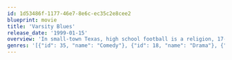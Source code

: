 ```yaml
---
id: 1d53486f-1177-46e7-8e6c-ec35c2e8cee2
blueprint: movie
title: 'Varsity Blues'
release_date: '1999-01-15'
overview: 'In small-town Texas, high school football is a religion, 17-year-old schoolboys carry the hopes of an entire community onto the gridiron every Friday night. When star quarterback Lance Harbor suffers an injury, the Coyotes are forced to regroup under the questionable leadership of John Moxon, a second-string quarterback with a slightly irreverent approach to the game.'
genres: '[{"id": 35, "name": "Comedy"}, {"id": 18, "name": "Drama"}, {"id": 10749, "name": "Romance"}]'
---
```

